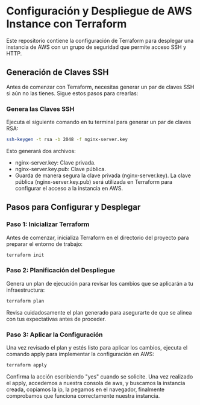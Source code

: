 # Configuración y Despliegue de AWS Instance con Terraform
Este repositorio contiene la configuración de Terraform para desplegar una instancia de AWS con un grupo de seguridad que permite acceso SSH y HTTP.
## Generación de Claves SSH
Antes de comenzar con Terraform, necesitas generar un par de claves SSH si aún no las tienes. Sigue estos pasos para crearlas:

### Genera las Claves SSH

Ejecuta el siguiente comando en tu terminal para generar un par de claves RSA:

```bash
ssh-keygen -t rsa -b 2048 -f nginx-server.key
```
Esto generará dos archivos:

* nginx-server.key: Clave privada.
* nginx-server.key.pub: Clave pública.
* Guarda de manera segura la clave privada (nginx-server.key). La clave pública (nginx-server.key.pub) será utilizada en Terraform para configurar el acceso a la instancia en AWS.
## Pasos para Configurar y Desplegar
### Paso 1: Inicializar Terraform
Antes de comenzar, inicializa Terraform en el directorio del proyecto para preparar el entorno de trabajo:
```bash
terraform init
```
### Paso 2: Planificación del Despliegue
Genera un plan de ejecución para revisar los cambios que se aplicarán a tu infraestructura:
```bash
terraform plan
```
Revisa cuidadosamente el plan generado para asegurarte de que se alinea con tus expectativas antes de proceder.

### Paso 3: Aplicar la Configuración
Una vez revisado el plan y estés listo para aplicar los cambios, ejecuta el comando apply para implementar la configuración en AWS:
```bash
terraform apply
```
Confirma la acción escribiendo "yes" cuando se solicite.
Una vez realizado el apply, accedemos a nuestra consola de aws, y buscamos la instancia creada, copiamos la ip, la pegamos en el navegador, finalmente comprobamos que funciona correctamente nuestra instancia. 
